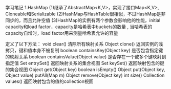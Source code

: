 学习笔记
1.HashMap
(1)继承了AbstractMap<K,V>，实现了接口Map<K,V>, Cloneable和Serializable
(2)HashMap与HashTable很相似，不过HashMap是非同步的，而且允许空值
(3)HashMap的实例有两个参数会影响他的性能，initial capacity和load factor，capacity是哈希表中buckets的数量 , 当哈希表的capacity自增时，load factor用来测量哈希表允许的容量

定义了以下方法：
void clear() 清除所有映射关系
Object clone() 返回实例的浅拷贝，键和值本身不被复制
boolean containsKey(Object key) 是否包含指定键的映射关系
boolean containsValue(Object value) 是否存在一个或多个键映射到指定值
Set entrySet() 返回映射关系的集合视图
Set keySet() 返回映射包含的键的集合视图
Object get(Object key) 
boolean isEmpty()
Object put(Object key, Object value)
putAll(Map m) 
Object remove(Object key) 
int size() 
Collection values() 返回映射包含的值的collection視圖
